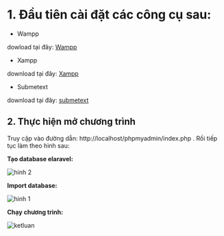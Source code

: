 # 1. Đầu tiên cài đặt các công cụ sau:
- Wampp

dowload tại đây: [Wampp](https://www.apachefriends.org/index.html)
- Xampp

download tại đây: [Xampp](http://www.wampserver.com/en/)
- Submetext

download tại đây: [submetext](https://www.sublimetext.com/)
## 2. Thực hiện mở chương trình 
 Truy cập vào đường dẫn: http://localhost/phpmyadmin/index.php . Rồi tiếp tục làm theo hình sau: 
 
 **Tạo database elaravel:** 
 
 ![hinh 2](https://user-images.githubusercontent.com/16623330/72404725-f0028b80-3788-11ea-836d-ab2ec0b4cb9f.PNG)
 
 **Import database:**
 
![hinh 1](https://user-images.githubusercontent.com/16623330/72404792-30620980-3789-11ea-9e1c-671a341e4508.PNG)

**Chạy chương trình:**

![ketluan](https://user-images.githubusercontent.com/16623330/72404947-bd0cc780-3789-11ea-9659-73a7143eb416.PNG)
